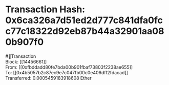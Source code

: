 
Transaction Hash: 0x6ca326a7d51ed2d777c841dfa0fcc77c18322d92eb87b44a32901aa080b907f0
====================================================================================
  
#💸Transaction  
Block: [[14456661]]  
From: [[0xfbddadd80fe7bda00b901fbaf73803f2238ae655]]  
To: [[0x4b5057b2c87ec9e7c047fb00c0e406dff2fdacad]]  
Transferred: 0.0005459183918608 Ether